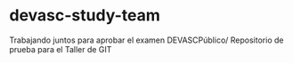 # devasc-study-team
Trabajando juntos para aprobar el examen DEVASCPúblico/
Repositorio de prueba para el Taller de GIT
